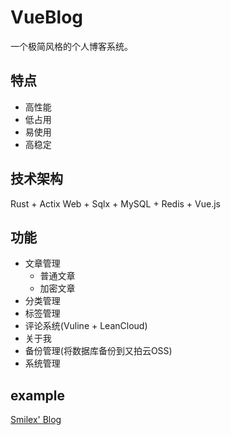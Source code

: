 # VueBlog
一个极简风格的个人博客系统。

## 特点
- 高性能
- 低占用
- 易使用
- 高稳定

## 技术架构
Rust + Actix Web + Sqlx + MySQL + Redis + Vue.js

## 功能
- 文章管理
	- 普通文章
	- 加密文章
- 分类管理
- 标签管理
- 评论系统(Vuline + LeanCloud)
- 关于我
- 备份管理(将数据库备份到又拍云OSS)
- 系统管理

## example
[Smilex' Blog](https://www.smilex.cn)
